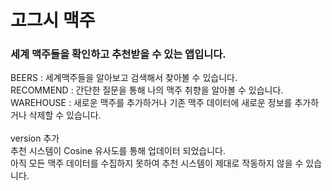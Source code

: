 # 고그시 맥주
### 세계 맥주들을 확인하고 추천받을 수 있는 앱입니다.
BEERS : 세계맥주들을 알아보고 검색해서 찾아볼 수 있습니다.<br>
RECOMMEND : 간단한 질문을 통해 나의 맥주 취향을 알아볼 수 있습니다.<br>
WAREHOUSE : 새로운 맥주를 추가하거나 기존 맥주 데이터에 새로운 정보를 추가하거나 삭제할 수 있습니다.
<br><br>
version 추가<br>
추천 시스템이 Cosine 유사도를 통해 업데이터 되었습니다.<br>
아직 모든 맥주 데이터를 수집하지 못하여 추천 시스템이 제대로 작동하지 않을 수 있습니다.
